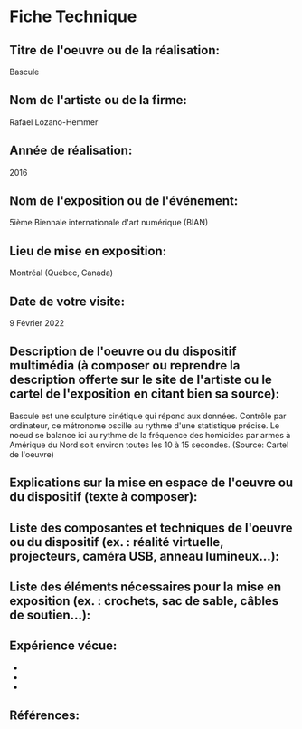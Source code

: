 # Fiche Technique

## Titre de l'oeuvre ou de la réalisation:
Bascule

## Nom de l'artiste ou de la firme:
Rafael Lozano-Hemmer

## Année de réalisation:
2016

## Nom de l'exposition ou de l'événement:
5ième Biennale internationale d'art numérique (BIAN)

## Lieu de mise en exposition:
Montréal (Québec, Canada)

## Date de votre visite:
9 Février 2022

## Description de l'oeuvre ou du dispositif multimédia (à composer ou reprendre la description offerte sur le site de l'artiste ou le cartel de l'exposition en citant bien sa source):
Bascule est une sculpture cinétique qui répond aux données. Contrôle par ordinateur, ce métronome oscille au rythme d'une statistique précise. Le noeud se balance ici au rythme de la fréquence des homicides par armes à Amérique du Nord soit environ toutes les 10 à 15 secondes. (Source: Cartel de l'oeuvre)

## Explications sur la mise en espace de l'oeuvre ou du dispositif (texte à composer):


## Liste des composantes et techniques de l'oeuvre ou du dispositif (ex. : réalité virtuelle, projecteurs, caméra USB, anneau lumineux...): 

## Liste des éléments nécessaires pour la mise en exposition (ex. : crochets, sac de sable, câbles de soutien...): 

## Expérience vécue:

*
*
*

## Références: 
